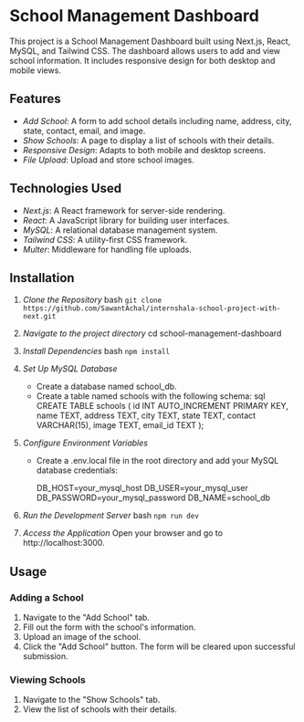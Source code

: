 # School Management Dashboard

This project is a School Management Dashboard built using Next.js, React, MySQL, and Tailwind CSS. The dashboard allows users to add and view school information. It includes responsive design for both desktop and mobile views.

## Features

- *Add School*: A form to add school details including name, address, city, state, contact, email, and image.
- *Show Schools*: A page to display a list of schools with their details.
- *Responsive Design*: Adapts to both mobile and desktop screens.
- *File Upload*: Upload and store school images.

## Technologies Used

- *Next.js*: A React framework for server-side rendering.
- *React*: A JavaScript library for building user interfaces.
- *MySQL*: A relational database management system.
- *Tailwind CSS*: A utility-first CSS framework.
- *Multer*: Middleware for handling file uploads.

## Installation

1. *Clone the Repository*
    bash
    ```git clone https://github.com/SawantAchal/internshala-school-project-with-next.git```
   
2. *Navigate to the project directory*
    cd school-management-dashboard
    

3. *Install Dependencies*
    bash
    ```npm install```
    

4. *Set Up MySQL Database*
   
    - Create a database named school_db.
    - Create a table named schools with the following schema:
        sql
        CREATE TABLE schools (
            id INT AUTO_INCREMENT PRIMARY KEY,
            name TEXT,
            address TEXT,
            city TEXT,
            state TEXT,
            contact VARCHAR(15),
            image TEXT,
            email_id TEXT
        );
        

5. *Configure Environment Variables*
    - Create a .env.local file in the root directory and add your MySQL database credentials:
        
        DB_HOST=your_mysql_host
        DB_USER=your_mysql_user
        DB_PASSWORD=your_mysql_password
        DB_NAME=school_db
        

6. *Run the Development Server*
    bash
    ```npm run dev```
    

9. *Access the Application*
    Open your browser and go to http://localhost:3000.
   
## Usage

### Adding a School

1. Navigate to the "Add School" tab.
2. Fill out the form with the school's information.
3. Upload an image of the school.
4. Click the "Add School" button. The form will be cleared upon successful submission.

### Viewing Schools

1. Navigate to the "Show Schools" tab.
2. View the list of schools with their details.

